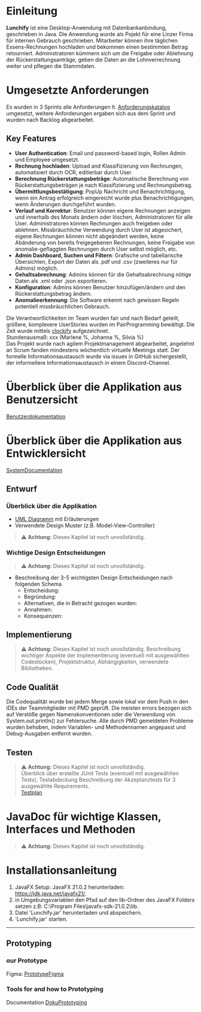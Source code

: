 # Einleitung

**Lunchify** ist eine Desktop-Anwendung mit Datenbankanbindung, geschrieben in Java. Die Anwendung wurde als Pojekt für eine Linzer Firma für internen Gebrauch geschrieben. Mitarbeiter können ihre täglichen Essens-Rechnungen hochladen und bekommen einen bestimmten Betrag retourniert. Administratoren kümmern sich um die Freigabe oder Ablehnung der Rückerstattungsanträge, geben die Daten an die Lohnverrechnung weiter und pflegen die Stammdaten.

# Umgesetzte Anforderungen
Es wurden in 3 Sprints alle Anforderungen lt. [Anforderungskatalog](/docs/2025-SS-Anforderungen-Lunchify.pdf) umgesetzt, weitere Anforderungen ergaben sich aus dem Sprint und wurden nach Backlog abgearbeitet.

## Key Features
- **User Authentication**: Email und password-based login, Rollen Admin und Employee umgesetzt.
- **Rechnung hochladen**: Upload and Klassifizierung von Rechnungen, automatisiert durch OCR, editierbar durch User.
- **Berechnung Rückerstattungsbeträge**: Automatische Berechnung von Rückerstattungsbeträgen je nach Klassifizierung und Rechnungsbetrag.
- **Übermittlungsbestätigung**: PopUp Nachricht und Benachrichtigung, wenn ein Antrag erfolgreich eingereicht wurde plus Benachrichtigungen, wenn Änderungen durchgeführt wurden.
- **Verlauf und Korrektur**: Benutzer können eigene Rechnungen anzeigen und innerhalb des Monats ändern oder löschen, Administratoren für alle User. Administratoren können Rechnungen auch freigeben oder ablehnen. Missbräuchliche Verwendung durch User ist abgesichert, eigene Rechnungen können nicht abgeändert werden, keine Abänderung von bereits freigegebenen Rechnungen, keine Freigabe von anomalie-geflaggten Rechnungen durch User selbst möglich, etc.
- **Admin Dashboard, Suchen und Filtern**: Grafische und tabellarische Übersichten, Export der Daten als .pdf und .csv (zweiteres nur für Admins) möglich.
- **Gehaltsabrechnung**: Admins können für die Gehaltsabrechnung nötige Daten als .xml oder .json exportieren.
- **Konfiguration**: Admins können Benutzer hinzufügen/ändern und den Rückerstattungsbetrag ändern.
- **Anomalieerkennung**: Die Software erkennt nach gewissen Regeln potentiell missbräuchlichen Gebrauch.

Die Verantwortlichkeiten im Team wurden fair und nach Bedarf geteilt, größere, komplexere UserStories wurden im PairProgramming bewältigt.
Die Zeit wurde mittels [clockify](https://app.clockify.me/tracker) aufgezeichnet.  
Stundenausmaß: xxx (Marlene %, Johanna %, Silvia %)  
Das Projekt wurde nach agilem Projektmanagement abgearbeitet, angelehnt an Scrum fanden mindestens wöchentlich virtuelle Meetings statt. Der formelle Informationsaustausch wurde via issues in GitHub sichergestellt, der informellere Informationsaustausch in einem Discord-Channel.

# Überblick über die Applikation aus Benutzersicht  
[Benutzerdokumentation](../main/docs/UserDocumentation.md)

# Überblick über die Applikation aus Entwicklersicht  
[SystemDocumentation](../main/docs/SystemDocumentation.md)

## Entwurf

### Überblick über die Applikation
* [UML Diagramm](uml/UML_Release0.3.0) mit Erläuterungen
* Verwendete Design Muster (z.B. Model-View-Controller)
> ⚠️ **Achtung:** Dieses Kapitel ist noch unvollständig.

### Wichtige Design Entscheidungen
> ⚠️ **Achtung:** Dieses Kapitel ist noch unvollständig.
* Beschreibung der 3-5 wichtigsten Design Entscheidungen nach folgenden Schema
    * Entscheidung:
    * Begründung: 
    * Alternativen, die in Betracht gezogen wurden:
    * Annahmen: 
    * Konsequenzen:

## Implementierung 
> ⚠️ **Achtung:** Dieses Kapitel ist noch unvollständig.
Beschreibung wichtiger Aspekte der Implementierung (eventuell mit ausgewählten 
Codestücken), Projektstruktur, Abhängigkeiten, verwendete Bibliotheken.

## Code Qualität
Die Codequalität wurde bei jedem Merge sowie lokal  vor dem Push in den IDEs der Teammitglieder mit PMD geprüft. Die meisten errors bezogen sich auf Verstöße gegen Namenskonventionen oder die Verwendung von System.out.println() zur Fehlersuche. Alle durch PMD gemeldeten Probleme wurden behoben, indem Variablen- und Methodennamen angepasst und Debug-Ausgaben entfernt wurden.

## Testen
> ⚠️ **Achtung:** Dieses Kapitel ist noch unvollständig.  
Überblick über erstellte JUnit Tests (eventuell mit ausgewählten Tests), Testabdeckung
Beschreibung der Akzeptanztests für 3 ausgewählte Requirements.  
[Testplan](docs/Testplan.md)

# JavaDoc für wichtige Klassen, Interfaces und Methoden
> ⚠️ **Achtung:** Dieses Kapitel ist noch unvollständig.

# Installationsanleitung
1. JavaFX Setup: JavaFX 21.0.2 herunterladen: https://jdk.java.net/javafx21/.
2. in Umgebungsvariablen den Pfad auf den lib-Ordner des JavaFX Folders setzen z.B: C:\Program Files\javafx-sdk-21.0.2\lib.
3. Datei 'Lunchify.jar' herunterladen und abspeichern.
4. 'Lunchify.jar' starten.

-------------------------------------------------------------------------------------------------------
## Prototyping
### our Prototype
Figma: [PrototypeFigma](https://www.figma.com/team_invite/redeem/lGgdMsUEp53sQxzIHljWXv)
### Tools for and   how to Prototyping
Documentation [DokuPrototyping](../main/docs/ToolsForPrototyping.md)



